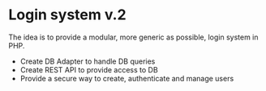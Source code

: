 # Login system v.2
The idea is to provide a modular, more generic as possible, login system in PHP.

* Create DB Adapter to handle DB queries
* Create REST API to provide access to DB
* Provide a secure way to create, authenticate and manage users
